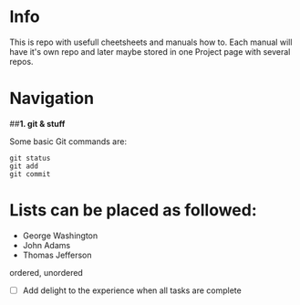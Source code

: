 # Info

This is repo with usefull cheetsheets and manuals how to. Each manual will have it's own repo and later maybe stored in one Project page with several repos.

# Navigation 

##**1. git & stuff**

Some basic Git commands are:
```
git status
git add
git commit
```
# Lists can be placed as followed: 

- George Washington
- John Adams
- Thomas Jefferson

ordered, unordered

- [ ] Add delight to the experience when all tasks are complete

